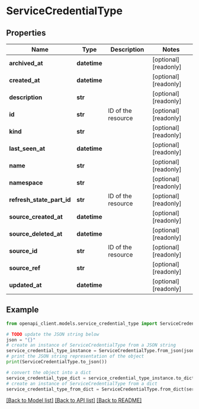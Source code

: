 # ServiceCredentialType


## Properties

Name | Type | Description | Notes
------------ | ------------- | ------------- | -------------
**archived_at** | **datetime** |  | [optional] [readonly] 
**created_at** | **datetime** |  | [optional] [readonly] 
**description** | **str** |  | [optional] [readonly] 
**id** | **str** | ID of the resource | [optional] [readonly] 
**kind** | **str** |  | [optional] [readonly] 
**last_seen_at** | **datetime** |  | [optional] [readonly] 
**name** | **str** |  | [optional] [readonly] 
**namespace** | **str** |  | [optional] [readonly] 
**refresh_state_part_id** | **str** | ID of the resource | [optional] [readonly] 
**source_created_at** | **datetime** |  | [optional] [readonly] 
**source_deleted_at** | **datetime** |  | [optional] [readonly] 
**source_id** | **str** | ID of the resource | [optional] [readonly] 
**source_ref** | **str** |  | [optional] [readonly] 
**updated_at** | **datetime** |  | [optional] [readonly] 

## Example

```python
from openapi_client.models.service_credential_type import ServiceCredentialType

# TODO update the JSON string below
json = "{}"
# create an instance of ServiceCredentialType from a JSON string
service_credential_type_instance = ServiceCredentialType.from_json(json)
# print the JSON string representation of the object
print(ServiceCredentialType.to_json())

# convert the object into a dict
service_credential_type_dict = service_credential_type_instance.to_dict()
# create an instance of ServiceCredentialType from a dict
service_credential_type_from_dict = ServiceCredentialType.from_dict(service_credential_type_dict)
```
[[Back to Model list]](../README.md#documentation-for-models) [[Back to API list]](../README.md#documentation-for-api-endpoints) [[Back to README]](../README.md)


